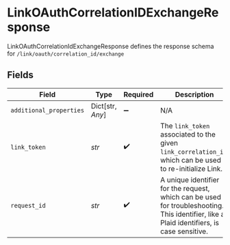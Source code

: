 # LinkOAuthCorrelationIDExchangeResponse

LinkOAuthCorrelationIdExchangeResponse defines the response schema for `/link/oauth/correlation_id/exchange`


## Fields

| Field                                                                                                                                       | Type                                                                                                                                        | Required                                                                                                                                    | Description                                                                                                                                 |
| ------------------------------------------------------------------------------------------------------------------------------------------- | ------------------------------------------------------------------------------------------------------------------------------------------- | ------------------------------------------------------------------------------------------------------------------------------------------- | ------------------------------------------------------------------------------------------------------------------------------------------- |
| `additional_properties`                                                                                                                     | Dict[str, *Any*]                                                                                                                            | :heavy_minus_sign:                                                                                                                          | N/A                                                                                                                                         |
| `link_token`                                                                                                                                | *str*                                                                                                                                       | :heavy_check_mark:                                                                                                                          | The `link_token` associated to the given `link_correlation_id`, which can be used to re-initialize Link.                                    |
| `request_id`                                                                                                                                | *str*                                                                                                                                       | :heavy_check_mark:                                                                                                                          | A unique identifier for the request, which can be used for troubleshooting. This identifier, like all Plaid identifiers, is case sensitive. |